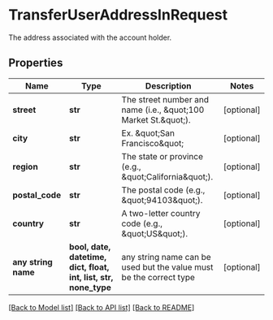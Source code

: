 # TransferUserAddressInRequest

The address associated with the account holder.

## Properties
Name | Type | Description | Notes
------------ | ------------- | ------------- | -------------
**street** | **str** | The street number and name (i.e., \&quot;100 Market St.\&quot;). | [optional] 
**city** | **str** | Ex. \&quot;San Francisco\&quot; | [optional] 
**region** | **str** | The state or province (e.g., \&quot;California\&quot;). | [optional] 
**postal_code** | **str** | The postal code (e.g., \&quot;94103\&quot;). | [optional] 
**country** | **str** | A two-letter country code (e.g., \&quot;US\&quot;). | [optional] 
**any string name** | **bool, date, datetime, dict, float, int, list, str, none_type** | any string name can be used but the value must be the correct type | [optional]

[[Back to Model list]](../README.md#documentation-for-models) [[Back to API list]](../README.md#documentation-for-api-endpoints) [[Back to README]](../README.md)


